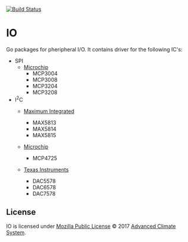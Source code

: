 [![Build Status](https://travis-ci.org/AdvancedClimateSystems/io.svg?branch=master)](https://travis-ci.org/AdvancedClimateSystems/io)

# IO

Go packages for pheripheral I/O. It contains driver for the following IC's:

* SPI
    * [Microchip][spi/microchip]
        * MCP3004
        * MCP3008
        * MCP3204
        * MCP3208
* I<sup>2</sup>C
    * [Maximum Integrated][i2c/max]
        * MAX5813
        * MAX5814
        * MAX5815
    * [Microchip][i2c/microchip]
        * MCP4725

    * [Texas Instruments][i2c/ti]
        * DAC5578
        * DAC6578
        * DAC7578

## License

IO is licensed under [Mozilla Public License][mpl] © 2017 [Advanced Climate
System][acs].

[acs]: http://advancedclimate.nl
[mpl]: LICENSE
[i2c/max]: https://godoc.org/github.com/AdvancedClimateSystems/io/i2c/max
[i2c/microchip]: https://godoc.org/github.com/AdvancedClimateSystems/io/i2c/microchip
[i2c/ti]: https://godoc.org/github.com/AdvancedClimateSystems/io/i2c/ti
[spi/microchip]: https://godoc.org/github.com/AdvancedClimateSystems/io/spi/microchip
